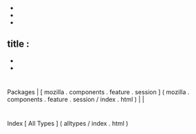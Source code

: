 -
-
-
title
:
-
-
-
#
#
#
Packages
|
[
mozilla
.
components
.
feature
.
session
]
(
mozilla
.
components
.
feature
.
session
/
index
.
html
)
|
|
#
#
#
Index
[
All
Types
]
(
alltypes
/
index
.
html
)
